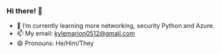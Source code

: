 ### Hi there! 👋

- 🌱 I’m currently learning more networking, security Python and Azure.
- 📫 My email: kylemarion0512@gmail.com
- 😄 Pronouns: He/Him/They
